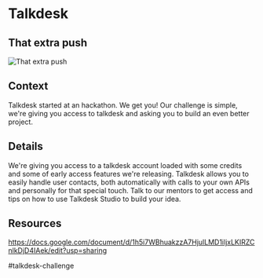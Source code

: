 
# Talkdesk

## That extra push

![That extra push](https://raw.githubusercontent.com/PixelsCamp/hackathon/master/v3.0/assets/talkdesk_that-extra-push.jpg "That extra push")

## Context

Talkdesk started at an hackathon. We get you! 
Our challenge is simple, we're giving you access to talkdesk and asking you to build an even better project.

## Details

We're giving you access to a talkdesk account loaded with some credits and some of early access features we're releasing. 
Talkdesk allows you to easily handle user contacts, both automatically with calls to your own APIs and personally for that special touch.
Talk to our mentors to get access and tips on how to use Talkdesk Studio to build your idea.

## Resources

https://docs.google.com/document/d/1h5i7WBhuakzzA7HjulLMD1iljxLKIRZCnlkDjD4IAek/edit?usp=sharing

#talkdesk-challenge
